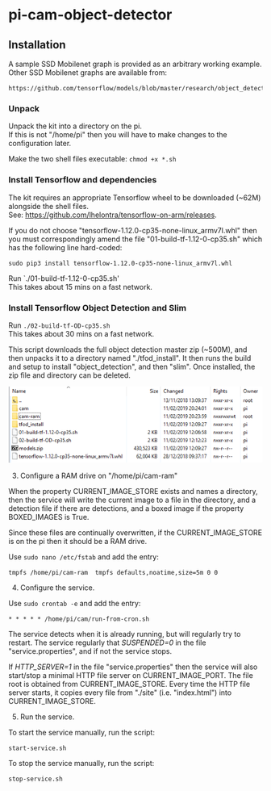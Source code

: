 # pi-cam-object-detector
## Installation


A sample SSD Mobilenet graph is provided as an arbitrary working example.
Other SSD Mobilenet graphs are available from:

    https://github.com/tensorflow/models/blob/master/research/object_detection/g3doc/detection_model_zoo.md

    
### Unpack
Unpack the kit into a directory on the pi.<br>
If this is not "/home/pi" then you will have to make changes to the configuration later.

Make the two shell files executable: `chmod +x *.sh`

### Install Tensorflow and dependencies
The kit requires an appropriate Tensorflow wheel to be downloaded (~62M) alongside the shell files.<br>
See: https://github.com/lhelontra/tensorflow-on-arm/releases.

If you do not choose "tensorflow-1.12.0-cp35-none-linux_armv7l.whl" then you must correspondingly amend 
the file "01-build-tf-1.12-0-cp35.sh" which has the following line hard-coded:

    sudo pip3 install tensorflow-1.12.0-cp35-none-linux_armv7l.whl

Run `./01-build-tf-1.12-0-cp35.sh'<br>
This takes about 15 mins on a fast network.


### Install Tensorflow Object Detection and Slim
Run `./02-build-tf-OD-cp35.sh`<br>
This takes about 30 mins on a fast network.

This script downloads  the full object detection master zip (~500M), and then unpacks it to a directory named "./tfod_install".
It then runs the build and setup to install "object_detection", and then "slim".
Once installed, the zip file and directory can be deleted.

![after install](home-directory.png)


3. Configure a RAM drive on "/home/pi/cam-ram" 

When the property CURRENT_IMAGE_STORE exists and names a directory, 
then the service will write the current image to a file in the directory,
and a detection file if there are detections,
and a boxed image if the property BOXED_IMAGES is True.

Since these files are continually overwritten, if the CURRENT_IMAGE_STORE is on the pi then it should be a RAM drive.

Use `sudo nano /etc/fstab` and add the entry:

    tmpfs /home/pi/cam-ram  tmpfs defaults,noatime,size=5m 0 0


4. Configure the service.

Use `sudo crontab -e` and add the entry:

    * * * * * /home/pi/cam/run-from-cron.sh

The service detects when it is already running, but will regularly try to restart.
The service regularly that *SUSPENDED=0* in the file "service.properties", and if not the service stops.

If *HTTP_SERVER=1* in the file "service.properties" then the service will also start/stop a minimal HTTP file server on CURRENT_IMAGE_PORT.
The file root is obtained from CURRENT_IMAGE_STORE.
Every time the HTTP file server starts, it copies every file from "./site" (i.e. "index.html") into CURRENT_IMAGE_STORE.



5. Run the service.

To start the service manually, run the script:

    start-service.sh

To stop the service manually, run the script:

    stop-service.sh
